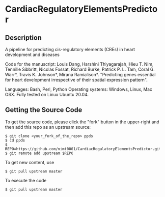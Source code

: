 # CardiacRegulatoryElementsPredictor
## Description
A pipeline for predicting cis-regulatory elements (CREs) in heart development and diseases

Code for the manuscript: Louis Dang, Harshini Thiyagarajah, Hieu T. Nim, Tennille Sibbritt, Nicolas Fossat, Richard Burke, Patrick P. L. Tam, Coral G. Warr*, Travis K. Johnson*, Mirana Ramialison*. "Predicting  genes essential for heart development irrespective of their spatial expression pattern".

Languages: Bash, Perl, Python
Operating systems: Windows, Linux, Mac OSX. Fully tested on Linux Ubuntu 20.04. 

## Getting the Source Code

To get the source code, please click the "fork" button in the upper-right and then add this repo as an upstream source:

````
$ git clone <your_fork_of_the_repo> ppds
$ cd ppds
$ REPO=https://github.com/nimt0001/CardiacRegulatoryElementsPredictor.git
$ git remote add upstream $REPO
````

To get new content, use 
````
$ git pull upstream master 
````

To execute the code 
````
$ git pull upstream master 
````

